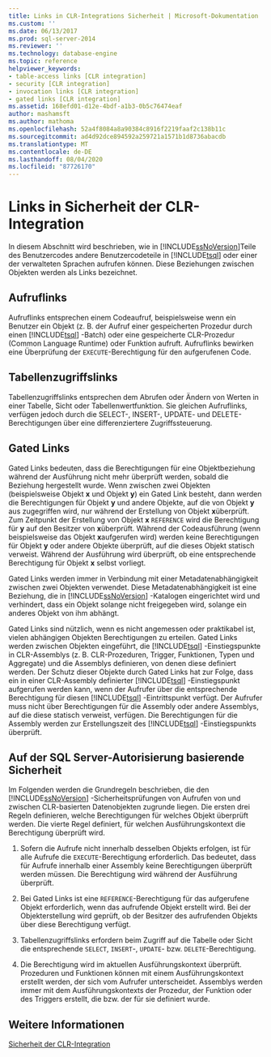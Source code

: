 ```yaml
---
title: Links in CLR-Integrations Sicherheit | Microsoft-Dokumentation
ms.custom: ''
ms.date: 06/13/2017
ms.prod: sql-server-2014
ms.reviewer: ''
ms.technology: database-engine
ms.topic: reference
helpviewer_keywords:
- table-access links [CLR integration]
- security [CLR integration]
- invocation links [CLR integration]
- gated links [CLR integration]
ms.assetid: 168efd01-d12e-4bdf-a1b3-0b5c76474eaf
author: mashamsft
ms.author: mathoma
ms.openlocfilehash: 52a4f8084a8a90384c8916f2219faaf2c138b11c
ms.sourcegitcommit: ad4d92dce894592a259721a1571b1d8736abacdb
ms.translationtype: MT
ms.contentlocale: de-DE
ms.lasthandoff: 08/04/2020
ms.locfileid: "87726170"
---
```

# <a name="links-in-clr-integration-security"></a>Links in Sicherheit der CLR-Integration
  In diesem Abschnitt wird beschrieben, wie in [!INCLUDE[ssNoVersion](../../includes/ssnoversion-md.md)]Teile des Benutzercodes andere Benutzercodeteile in [!INCLUDE[tsql](../../includes/tsql-md.md)] oder einer der verwalteten Sprachen aufrufen können. Diese Beziehungen zwischen Objekten werden als Links bezeichnet.  
  
## <a name="invocation-links"></a>Aufruflinks  
 Aufruflinks entsprechen einem Codeaufruf, beispielsweise wenn ein Benutzer ein Objekt (z. B. der Aufruf einer gespeicherten Prozedur durch einen [!INCLUDE[tsql](../../includes/tsql-md.md)] -Batch) oder eine gespeicherte CLR-Prozedur (Common Language Runtime) oder Funktion aufruft. Aufruflinks bewirken eine Überprüfung der `EXECUTE`-Berechtigung für den aufgerufenen Code.  
  
## <a name="table-access-links"></a>Tabellenzugriffslinks  
 Tabellenzugriffslinks entsprechen dem Abrufen oder Ändern von Werten in einer Tabelle, Sicht oder Tabellenwertfunktion. Sie gleichen Aufruflinks, verfügen jedoch durch die SELECT-, INSERT-, UPDATE- und DELETE-Berechtigungen über eine differenziertere Zugriffssteuerung.  
  
## <a name="gated-links"></a>Gated Links  
 Gated Links bedeuten, dass die Berechtigungen für eine Objektbeziehung während der Ausführung nicht mehr überprüft werden, sobald die Beziehung hergestellt wurde. Wenn zwischen zwei Objekten (beispielsweise Objekt **x** und Objekt **y**) ein Gated Link besteht, dann werden die Berechtigungen für Objekt **y** und andere Objekte, auf die von Objekt **y** aus zugegriffen wird, nur während der Erstellung von Objekt **x**überprüft. Zum Zeitpunkt der Erstellung von Objekt **x** `REFERENCE` wird die Berechtigung für **y** auf den Besitzer von **x**überprüft. Während der Codeausführung (wenn beispielsweise das Objekt **x**aufgerufen wird) werden keine Berechtigungen für Objekt **y** oder andere Objekte überprüft, auf die dieses Objekt statisch verweist. Während der Ausführung wird überprüft, ob eine entsprechende Berechtigung für Objekt **x** selbst vorliegt.  
  
 Gated Links werden immer in Verbindung mit einer Metadatenabhängigkeit zwischen zwei Objekten verwendet. Diese Metadatenabhängigkeit ist eine Beziehung, die in [!INCLUDE[ssNoVersion](../../includes/ssnoversion-md.md)] -Katalogen eingerichtet wird und verhindert, dass ein Objekt solange nicht freigegeben wird, solange ein anderes Objekt von ihm abhängt.  
  
 Gated Links sind nützlich, wenn es nicht angemessen oder praktikabel ist, vielen abhängigen Objekten Berechtigungen zu erteilen. Gated Links werden zwischen Objekten eingeführt, die [!INCLUDE[tsql](../../includes/tsql-md.md)] -Einstiegspunkte in CLR-Assemblys (z. B. CLR-Prozeduren, Trigger, Funktionen, Typen und Aggregate) und die Assemblys definieren, von denen diese definiert werden. Der Schutz dieser Objekte durch Gated Links hat zur Folge, dass ein in einer CLR-Assembly definierter [!INCLUDE[tsql](../../includes/tsql-md.md)] -Einstiegspunkt aufgerufen werden kann, wenn der Aufrufer über die entsprechende Berechtigung für diesen [!INCLUDE[tsql](../../includes/tsql-md.md)] -Eintrittspunkt verfügt. Der Aufrufer muss nicht über Berechtigungen für die Assembly oder andere Assemblys, auf die diese statisch verweist, verfügen. Die Berechtigungen für die Assembly werden zur Erstellungszeit des [!INCLUDE[tsql](../../includes/tsql-md.md)] -Einstiegspunkts überprüft.  
  
## <a name="sql-server-authorization-based-security"></a>Auf der SQL Server-Autorisierung basierende Sicherheit  
 Im Folgenden werden die Grundregeln beschrieben, die den [!INCLUDE[ssNoVersion](../../includes/ssnoversion-md.md)] -Sicherheitsprüfungen von Aufrufen von und zwischen CLR-basierten Datenobjekten zugrunde liegen. Die ersten drei Regeln definieren, welche Berechtigungen für welches Objekt überprüft werden. Die vierte Regel definiert, für welchen Ausführungskontext die Berechtigung überprüft wird.  
  
1.  Sofern die Aufrufe nicht innerhalb desselben Objekts erfolgen, ist für alle Aufrufe die `EXECUTE`-Berechtigung erforderlich. Das bedeutet, dass für Aufrufe innerhalb einer Assembly keine Berechtigungen überprüft werden müssen. Die Berechtigung wird während der Ausführung überprüft.  
  
2.  Bei Gated Links ist eine `REFERENCE`-Berechtigung für das aufgerufene Objekt erforderlich, wenn das aufrufende Objekt erstellt wird. Bei der Objekterstellung wird geprüft, ob der Besitzer des aufrufenden Objekts über diese Berechtigung verfügt.  
  
3.  Tabellenzugriffslinks erfordern beim Zugriff auf die Tabelle oder Sicht die entsprechende `SELECT`, `INSERT`-, `UPDATE`- bzw. `DELETE`-Berechtigung.  
  
4.  Die Berechtigung wird im aktuellen Ausführungskontext überprüft. Prozeduren und Funktionen können mit einem Ausführungskontext erstellt werden, der sich vom Aufrufer unterscheidet. Assemblys werden immer mit dem Ausführungskontexts der Prozedur, der Funktion oder des Triggers erstellt, die bzw. der für sie definiert wurde.  
  
## <a name="see-also"></a>Weitere Informationen  
 [Sicherheit der CLR-Integration](../../relational-databases/clr-integration/security/clr-integration-security.md)  
  
  
